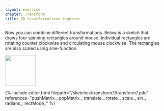 ```yaml
---
layout: exercise
chapter: Transform
title: 2D transformations together
---
```


Now you can combine different transformations. Below is a sketch that draws four spinning rectangles around mouse. Individual rectangles are rotating counter clockwise and circulating mouse clockwise. The rectangles are also scaled using sine-function.

<img src="{{site.url}}/img/sine.png" height="100">

{% include editor.html filepath="/sketches/transform7/transform7.pde" references="pushMatrix_, popMatrix_, translate_, rotate_, scale_, sin_, radians_, rectMode_" %}